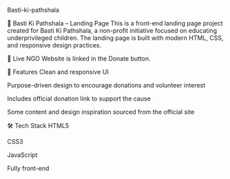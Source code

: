 Basti-ki-pathshala

🏫 Basti Ki Pathshala – Landing Page
This is a front-end landing page project created for Basti Ki Pathshala, a non-profit initiative focused on educating underprivileged children. The landing page is built with modern HTML, CSS, and responsive design practices.

🔗 Live NGO Website is linked in the Donate button.

📌 Features
Clean and responsive UI

Purpose-driven design to encourage donations and volunteer interest

Includes official donation link to support the cause

Some content and design inspiration sourced from the official site

🛠️ Tech Stack
HTML5

CSS3

JavaScript

Fully front-end
